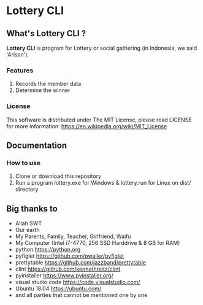 # Lottery CLI 

## What's Lottery CLI ?
**Lottery CLI** is program for Lottery or social gathering (in Indonesia, we said 'Arisan'). 

### Features
1. Records the member data
2. Determine the winner

### License 
This software is distributed under The MIT License, please read LICENSE 
for more information: https://en.wikipedia.org/wiki/MIT_License

## Documentation

### How to use

1. Clone or download this repository
2. Run a program lottery.exe for Windows & lottery.run for Linux on dist/ directory

## Big thanks to 

- Allah SWT
- Our earth
- My Parents, Family, Teacher, Girlfriend, Waifu
- My Computer (Intel i7-4770, 256 SSD Harddrive & 8 GB for RAM)
- python https://python.org
- pyfiglet https://github.com/pwaller/pyfiglet
- prettytable https://github.com/jazzband/prettytable
- clint https://github.com/kennethreitz/clint
- pyinstaller https://www.pyinstaller.org/
- visual studio code https://code.visualstudio.com/
- Ubuntu 18.04 https://ubuntu.com/
- and all parties that cannot be mentioned one by one
